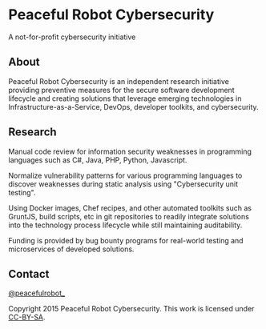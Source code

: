 # Peaceful Robot Cybersecurity

A not-for-profit cybersecurity initiative


## About

Peaceful Robot Cybersecurity is an independent research initiative providing preventive measures for the secure software development lifecycle and creating solutions that leverage emerging technologies in Infrastructure-as-a-Service, DevOps, developer toolkits, and cybersecurity.


## Research

Manual code review for information security weaknesses in programming languages such as C#, Java, PHP, Python, Javascript.

Normalize vulnerability patterns for various programming languages to discover weaknesses during static analysis using "Cybersecurity unit testing".

Using Docker images, Chef recipes, and other automated toolkits such as GruntJS, build scripts, etc in git repositories to readily integrate solutions into the technology process lifecycle while still maintaining auditability.

Funding is provided by bug bounty programs for real-world testing and microservices of developed solutions.


## Contact
[@peacefulrobot_](https://twitter.com/peacefulrobot_)


Copyright 2015 Peaceful Robot Cybersecurity. This work is licensed under <a rel="license" href="http://creativecommons.org/licenses/by-sa/4.0/">CC-BY-SA</a>.

